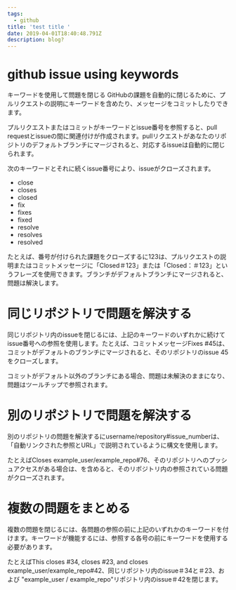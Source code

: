 ```yaml
---
tags:
  - github
title: 'test title '
date: 2019-04-01T18:40:48.791Z
description: blog?
---
```

# github issue using keywords

キーワードを使用して問題を閉じる
GitHubの課題を自動的に閉じるために、プルリクエストの説明にキーワードを含めたり、メッセージをコミットしたりできます。

プルリクエストまたはコミットがキーワードとissue番号を参照すると、pull requestとissueの間に関連付けが作成されます。pullリクエストがあなたのリポジトリのデフォルトブランチにマージされると、対応するissueは自動的に閉じられます。

次のキーワードとそれに続くissue番号により、issueがクローズされます。


- close
- closes
- closed
- fix
- fixes
- fixed
- resolve
- resolves
- resolved


たとえば、番号が付けられた課題をクローズするに123は、プルリクエストの説明またはコミットメッセージに「Closed＃123」または「Closed：＃123」というフレーズを使用できます。ブランチがデフォルトブランチにマージされると、問題は解決します。

# 同じリポジトリで問題を解決する
同じリポジトリ内のissueを閉じるには、上記のキーワードのいずれかに続けてissue番号への参照を使用します。たとえば、コミットメッセージFixes #45は、コミットがデフォルトのブランチにマージされると、そのリポジトリのissue 45をクローズします。

コミットがデフォルト以外のブランチにある場合、問題は未解決のままになり、問題はツールチップで参照されます。

# 別のリポジトリで問題を解決する
別のリポジトリの問題を解決するにusername/repository#issue_numberは、「自動リンクされた参照とURL」で説明されているように構文を使用します。

たとえばCloses example_user/example_repo#76、そのリポジトリへのプッシュアクセスがある場合は、を含めると、そのリポジトリ内の参照されている問題がクローズされます。

# 複数の問題をまとめる
複数の問題を閉じるには、各問題の参照の前に上記のいずれかのキーワードを付けます。キーワードが機能するには、参照する各号の前にキーワードを使用する必要があります。

たとえばThis closes #34, closes #23, and closes example_user/example_repo#42、同じリポジトリ内のissue＃34と＃23、および "example_user / example_repo"リポジトリ内のissue＃42を閉じます。
